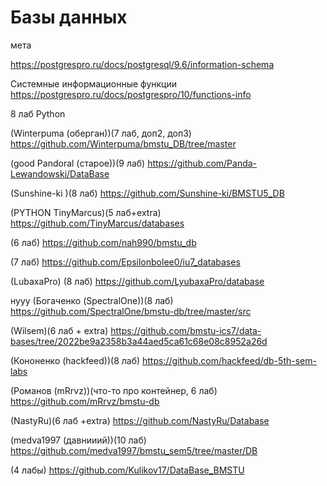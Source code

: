 # Базы данных



мета

https://postgrespro.ru/docs/postgresql/9.6/information-schema

Системные информационные функции
https://postgrespro.ru/docs/postgrespro/10/functions-info



8 лаб
Python

(Winterpuma (оберган))(7 лаб, доп2, доп3) https://github.com/Winterpuma/bmstu_DB/tree/master

(good Pandoral (старое))(9 лаб) https://github.com/Panda-Lewandowski/DataBase 

(Sunshine-ki )(8 лаб) https://github.com/Sunshine-ki/BMSTU5_DB

(PYTHON TinyMarcus)(5 лаб+extra) https://github.com/TinyMarcus/databases

(6 лаб) https://github.com/nah990/bmstu_db

(7 лаб) https://github.com/Epsilonbolee0/iu7_databases

(LubaxaPro) (8 лаб) https://github.com/LyubaxaPro/database




нууу (Богаченко (SpectralOne))(8 лаб) https://github.com/SpectralOne/bmstu-db/tree/master/src

(Wilsem)(6 лаб + extra) https://github.com/bmstu-ics7/data-bases/tree/2022be9a2358b3a44aed5ca61c68e08c8952a26d


(Кононенко (hackfeed))(8 лаб)  https://github.com/hackfeed/db-5th-sem-labs

(Романов (mRrvz))(что-то про контейнер, 6 лаб) https://github.com/mRrvz/bmstu-db

(NastyRu)(6 лаб +extra) https://github.com/NastyRu/Database



(medva1997 (давнииий))(10 лаб) https://github.com/medva1997/bmstu_sem5/tree/master/DB

(4 лабы) https://github.com/Kulikov17/DataBase_BMSTU






